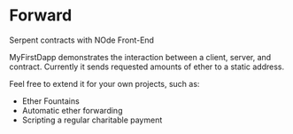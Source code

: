 # Forward
Serpent contracts with NOde Front-End

MyFirstDapp demonstrates the interaction between a client, server, and contract. Currently it sends requested amounts of ether to a static address.

Feel free to extend it for your own projects, such as:
* Ether Fountains
* Automatic ether forwarding
* Scripting a regular charitable payment
